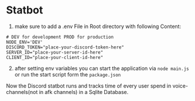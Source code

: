 # Statbot
1. make sure to add a .env File in Root directory with following Content:
```
# DEV for development PROD for production
NODE_ENV='DEV'
DISCORD_TOKEN="place-your-discord-token-here"
SERVER_ID="place-your-server-id-here"
CLIENT_ID="place-your-client-id-here" 
```
2. after setting env variables you can start the application via `node main.js` or run the start script form the `package.json`

Now the Discord statbot runs and tracks time of every user spend in voice-channels(not in afk channels) in a Sqlite Database.

